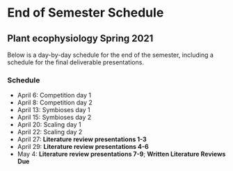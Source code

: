 # End of Semester Schedule
## Plant ecophysiology Spring 2021
Below is a day-by-day schedule for the end of the semester, including a schedule
for the final deliverable presentations.

### Schedule
- April 6: Competition day 1
- April 8: Competition day 2
- April 13: Symbioses day 1
- April 15: Symbioses day 2
- April 20: Scaling day 1
- April 22: Scaling day 2
- April 27: **Literature review presentations 1-3**
- April 29: **Literature review presentations 4-6**
- May 4: **Literature review presentations 7-9**; **Written Literature Reviews Due**